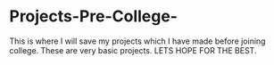 # Projects-Pre-College-
This is where I will save my projects which I have made before joining college.
These are very basic projects.
LETS HOPE FOR THE BEST.
